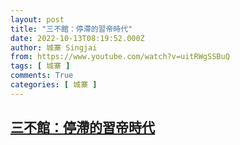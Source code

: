 ```yaml
---
layout: post
title: "三不館：停滯的習帝時代"
date: 2022-10-13T08:19:52.000Z
author: 城寨 Singjai
from: https://www.youtube.com/watch?v=uitRWgSSBuQ
tags: [ 城寨 ]
comments: True
categories: [ 城寨 ]
---
```

<!--1665649192000-->
[三不館：停滯的習帝時代](https://www.youtube.com/watch?v=uitRWgSSBuQ)
------

<div>

</div>
